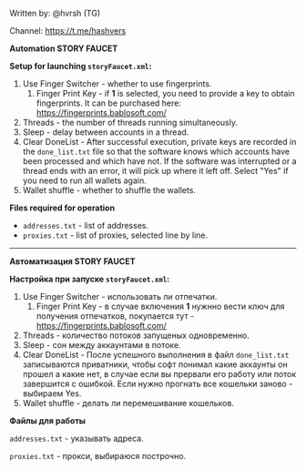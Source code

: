 Written by: @hvrsh (TG)

Channel: https://t.me/hashvers

**Automation STORY FAUCET**

**Setup for launching `storyFaucet.xml`:**

1. Use Finger Switcher - whether to use fingerprints.
   1. Finger Print Key - if **1** is selected, you need to provide a key to obtain fingerprints. It can be purchased here: https://fingerprints.bablosoft.com/
2. Threads - the number of threads running simultaneously.
3. Sleep - delay between accounts in a thread.
4. Clear DoneList - After successful execution, private keys are recorded in the `done_list.txt` file so that the software knows which accounts have been processed and which have not. If the software was interrupted or a thread ends with an error, it will pick up where it left off. Select "Yes" if you need to run all wallets again.
5. Wallet shuffle - whether to shuffle the wallets.

**Files required for operation**

- `addresses.txt` - list of addresses.
- `proxies.txt` - list of proxies, selected line by line.

---

**Автоматизация STORY FAUCET**

**Настройка при запуске `storyFaucet.xml`:**

1. Use Finger Switcher - использовать ли отпечатки.
	1. Finger Print Key - в случае включения **1** нужнно вести ключ для получения отпечатков, покупается тут - https://fingerprints.bablosoft.com/
2. Threads - количество потоков запущеных одновременно.
5. Sleep - сон между аккаунтами в потоке.
6. Clear DoneList - После успешного выполнения  в файл `done_list.txt` записываются приватники, чтобы софт понимал какие аккаунты он прошел а какие нет, в случае если вы прервали его работу или поток завершится с ошибкой. Если нужно прогнать все кошельки заново - выбираем Yes.
7. Wallet shuffle - делать ли перемешивание кошельков.

 **Файлы для работы**

 `addresses.txt` - указывать адреса.

 `proxies.txt` - прокси, выбираюся построчно.
